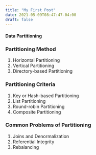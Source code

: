 ```yaml
---
title: "My First Post"
date: 2021-05-09T08:47:47-04:00
draft: false
---
```

#### Data Partitioning

### Partitioning Method

1. Horizontal Partitioning
1. Vertical Partitioning
1. Directory-based Partitioning

### Partitioning Criteria

1. Key or Hash-based Partitioning
1. List Partitioning
1. Round-robin Partitioning
1. Composite Partitioning

### Common Problems of Partitioning

1. Joins and Denormalization
1. Referential Integrity
1. Rebalancing
